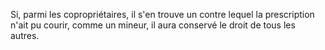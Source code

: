   
 Si, parmi les copropriétaires, il s'en trouve un contre lequel la prescription n'ait pu courir, comme un mineur, il aura conservé le droit de tous les autres.  

  
